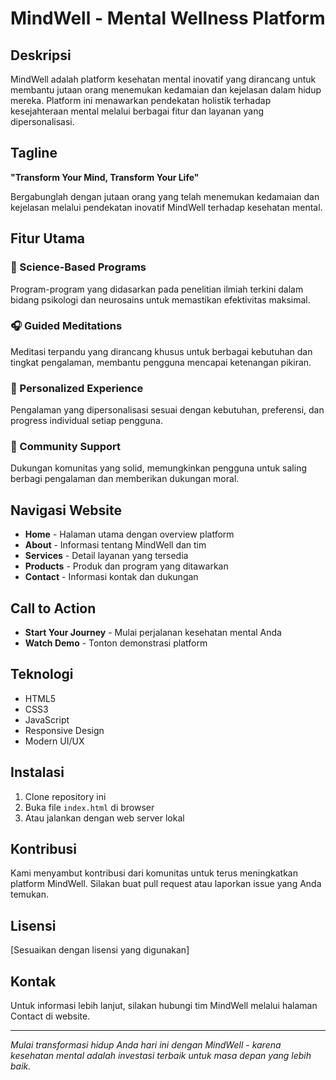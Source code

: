 # MindWell - Mental Wellness Platform

## Deskripsi

MindWell adalah platform kesehatan mental inovatif yang dirancang untuk membantu jutaan orang menemukan kedamaian dan kejelasan dalam hidup mereka. Platform ini menawarkan pendekatan holistik terhadap kesejahteraan mental melalui berbagai fitur dan layanan yang dipersonalisasi.

## Tagline

**"Transform Your Mind, Transform Your Life"**

Bergabunglah dengan jutaan orang yang telah menemukan kedamaian dan kejelasan melalui pendekatan inovatif MindWell terhadap kesehatan mental.

## Fitur Utama

### 🧬 Science-Based Programs
Program-program yang didasarkan pada penelitian ilmiah terkini dalam bidang psikologi dan neurosains untuk memastikan efektivitas maksimal.

### 🎧 Guided Meditations
Meditasi terpandu yang dirancang khusus untuk berbagai kebutuhan dan tingkat pengalaman, membantu pengguna mencapai ketenangan pikiran.

### 💙 Personalized Experience
Pengalaman yang dipersonalisasi sesuai dengan kebutuhan, preferensi, dan progress individual setiap pengguna.

### 👥 Community Support
Dukungan komunitas yang solid, memungkinkan pengguna untuk saling berbagi pengalaman dan memberikan dukungan moral.

## Navigasi Website

- **Home** - Halaman utama dengan overview platform
- **About** - Informasi tentang MindWell dan tim
- **Services** - Detail layanan yang tersedia
- **Products** - Produk dan program yang ditawarkan
- **Contact** - Informasi kontak dan dukungan

## Call to Action

- **Start Your Journey** - Mulai perjalanan kesehatan mental Anda
- **Watch Demo** - Tonton demonstrasi platform

## Teknologi

- HTML5
- CSS3
- JavaScript
- Responsive Design
- Modern UI/UX

## Instalasi

1. Clone repository ini
2. Buka file `index.html` di browser
3. Atau jalankan dengan web server lokal

## Kontribusi

Kami menyambut kontribusi dari komunitas untuk terus meningkatkan platform MindWell. Silakan buat pull request atau laporkan issue yang Anda temukan.

## Lisensi

[Sesuaikan dengan lisensi yang digunakan]

## Kontak

Untuk informasi lebih lanjut, silakan hubungi tim MindWell melalui halaman Contact di website.

---

*Mulai transformasi hidup Anda hari ini dengan MindWell - karena kesehatan mental adalah investasi terbaik untuk masa depan yang lebih baik.*
